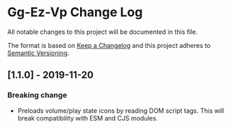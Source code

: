 # Gg-Ez-Vp Change Log

All notable changes to this project will be documented in this file.

The format is based on [Keep a Changelog](http://keepachangelog.com/) and this project adheres to [Semantic Versioning](http://semver.org/).

## [1.1.0] - 2019-11-20
### Breaking change
- Preloads volume/play state icons by reading DOM script tags. This will break compatibility with ESM and CJS modules.

